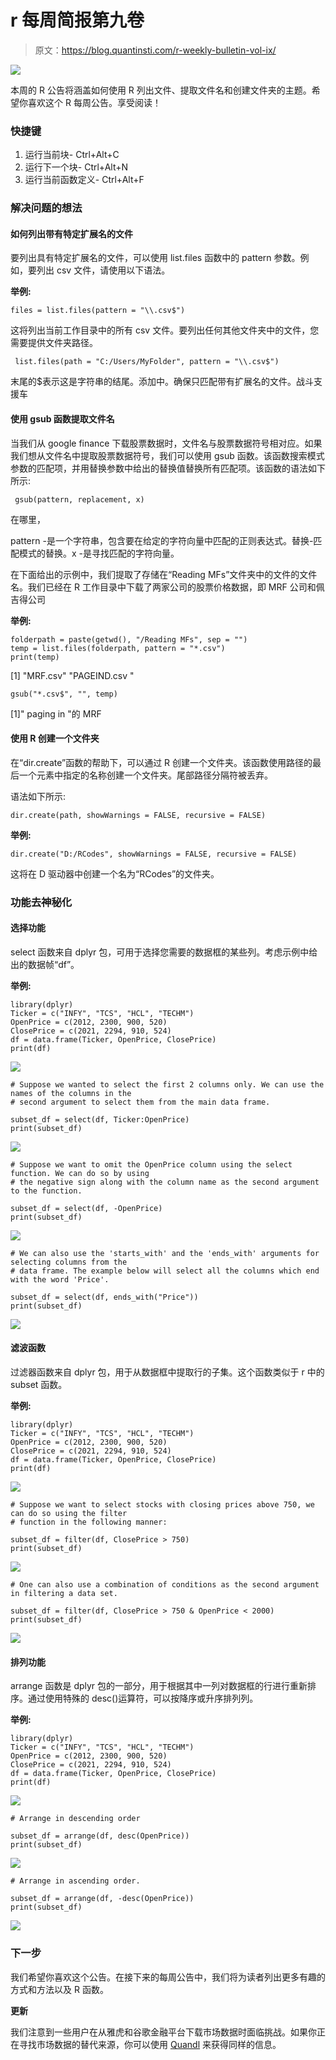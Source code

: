 # r 每周简报第九卷

> 原文：<https://blog.quantinsti.com/r-weekly-bulletin-vol-ix/>

![](img/a9927ad14bf974f4438927705b68ed14.png)

本周的 R 公告将涵盖如何使用 R 列出文件、提取文件名和创建文件夹的主题。希望你喜欢这个 R 每周公告。享受阅读！

### 快捷键

1.  运行当前块- Ctrl+Alt+C
2.  运行下一个块- Ctrl+Alt+N
3.  运行当前函数定义- Ctrl+Alt+F

### 解决问题的想法

#### 如何列出带有特定扩展名的文件

要列出具有特定扩展名的文件，可以使用 list.files 函数中的 pattern 参数。例如，要列出 csv 文件，请使用以下语法。

**举例:**

```
files = list.files(pattern = "\\.csv$")
```

这将列出当前工作目录中的所有 csv 文件。要列出任何其他文件夹中的文件，您需要提供文件夹路径。

```
 list.files(path = "C:/Users/MyFolder", pattern = "\\.csv$")
```

末尾的$表示这是字符串的结尾。添加中。确保只匹配带有扩展名的文件。战斗支援车

#### 使用 gsub 函数提取文件名

当我们从 google finance 下载股票数据时，文件名与股票数据符号相对应。如果我们想从文件名中提取股票数据符号，我们可以使用 gsub 函数。该函数搜索模式参数的匹配项，并用替换参数中给出的替换值替换所有匹配项。该函数的语法如下所示:

```
 gsub(pattern, replacement, x)
```

在哪里，

pattern -是一个字符串，包含要在给定的字符向量中匹配的正则表达式。替换-匹配模式的替换。x -是寻找匹配的字符向量。

在下面给出的示例中，我们提取了存储在“Reading MFs”文件夹中的文件的文件名。我们已经在 R 工作目录中下载了两家公司的股票价格数据，即 MRF 公司和佩吉得公司

**举例:**

```
folderpath = paste(getwd(), "/Reading MFs", sep = "")
temp = list.files(folderpath, pattern = "*.csv")
print(temp)
```

[1] "MRF.csv" "PAGEIND.csv "

```
gsub("*.csv$", "", temp)
```

[1]" paging in "的 MRF

#### 使用 R 创建一个文件夹

在“dir.create”函数的帮助下，可以通过 R 创建一个文件夹。该函数使用路径的最后一个元素中指定的名称创建一个文件夹。尾部路径分隔符被丢弃。

语法如下所示:

```
dir.create(path, showWarnings = FALSE, recursive = FALSE)
```

**举例:**

```
dir.create("D:/RCodes", showWarnings = FALSE, recursive = FALSE)
```

这将在 D 驱动器中创建一个名为“RCodes”的文件夹。

### 功能去神秘化

#### 选择功能

select 函数来自 dplyr 包，可用于选择您需要的数据框的某些列。考虑示例中给出的数据帧“df”。

**举例:**

```
library(dplyr)
Ticker = c("INFY", "TCS", "HCL", "TECHM")
OpenPrice = c(2012, 2300, 900, 520)
ClosePrice = c(2021, 2294, 910, 524)
df = data.frame(Ticker, OpenPrice, ClosePrice)
print(df)
```

![](img/8360f672d866dc8d4b70e6ec330dee7c.png)

```
# Suppose we wanted to select the first 2 columns only. We can use the names of the columns in the 
# second argument to select them from the main data frame.

subset_df = select(df, Ticker:OpenPrice)
print(subset_df)
```

![](img/b21ffb4575847ebc8fde061fb3e06c71.png)

```
# Suppose we want to omit the OpenPrice column using the select function. We can do so by using
# the negative sign along with the column name as the second argument to the function.

subset_df = select(df, -OpenPrice)
print(subset_df)
```

![](img/5771411116b0ed53f17dfbfac9d590bc.png)

```
# We can also use the 'starts_with' and the 'ends_with' arguments for selecting columns from the
# data frame. The example below will select all the columns which end with the word 'Price'.

subset_df = select(df, ends_with("Price"))
print(subset_df)
```

![](img/f53d86f6dec4a9b4a406826fd317d368.png)

#### 滤波函数

过滤器函数来自 dplyr 包，用于从数据框中提取行的子集。这个函数类似于 r 中的 subset 函数。

**举例:**

```
library(dplyr)
Ticker = c("INFY", "TCS", "HCL", "TECHM")
OpenPrice = c(2012, 2300, 900, 520)
ClosePrice = c(2021, 2294, 910, 524)
df = data.frame(Ticker, OpenPrice, ClosePrice)
print(df)
```

![](img/724d91d4424b68ca05d5d718c94a7e95.png)

```
# Suppose we want to select stocks with closing prices above 750, we can do so using the filter 
# function in the following manner:

subset_df = filter(df, ClosePrice > 750)
print(subset_df)
```

![](img/86257d40afa29bab444b2f5f803d42a1.png)

```
# One can also use a combination of conditions as the second argument in filtering a data set.

subset_df = filter(df, ClosePrice > 750 & OpenPrice < 2000)
print(subset_df)
```

![](img/b1cd0933cf65ad057278defddc189139.png)

#### 排列功能

arrange 函数是 dplyr 包的一部分，用于根据其中一列对数据框的行进行重新排序。通过使用特殊的 desc()运算符，可以按降序或升序排列列。

**举例:**

```
library(dplyr)
Ticker = c("INFY", "TCS", "HCL", "TECHM")
OpenPrice = c(2012, 2300, 900, 520)
ClosePrice = c(2021, 2294, 910, 524)
df = data.frame(Ticker, OpenPrice, ClosePrice)
print(df)
```

![](img/2ed85b6b9983fc00327ff8da98398de4.png)

```
# Arrange in descending order

subset_df = arrange(df, desc(OpenPrice))
print(subset_df)
```

![](img/71ee360446e9e5c132250c92a2a9cf98.png)

```
# Arrange in ascending order.

subset_df = arrange(df, -desc(OpenPrice))
print(subset_df)
```

![](img/39b6e4ef98c92eacb18f477f61bc9dd0.png)

### **下一步**

我们希望你喜欢这个公告。在接下来的每周公告中，我们将为读者列出更多有趣的方式和方法以及 R 函数。

**更新**

我们注意到一些用户在从雅虎和谷歌金融平台下载市场数据时面临挑战。如果你正在寻找市场数据的替代来源，你可以使用 [Quandl](https://www.quandl.com/) 来获得同样的信息。